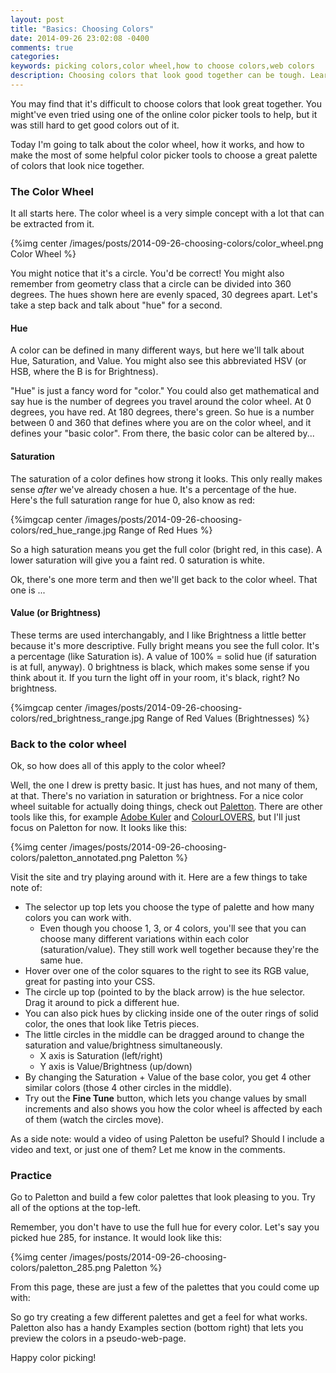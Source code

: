 ```yaml
---
layout: post
title: "Basics: Choosing Colors"
date: 2014-09-26 23:02:08 -0400
comments: true
categories:
keywords: picking colors,color wheel,how to choose colors,web colors
description: Choosing colors that look good together can be tough. Learn about the color wheel to make it easier.
---
```


You may find that it's difficult to choose colors that look great together. You might've even tried using one of the online color picker tools to help, but it was still hard to get good colors out of it.

Today I'm going to talk about the color wheel, how it works, and how to make the most of some helpful color picker tools to choose a great palette of colors that look nice together.

### The Color Wheel

It all starts here. The color wheel is a very simple concept with a lot that can be extracted from it.

{%img center /images/posts/2014-09-26-choosing-colors/color_wheel.png Color Wheel %}

You might notice that it's a circle. You'd be correct! You might also remember from geometry class that a circle can be divided into 360 degrees. The hues shown here are evenly spaced, 30 degrees apart. Let's take a step back and talk about "hue" for a second.

#### Hue

A color can be defined in many different ways, but here we'll talk about Hue, Saturation, and Value. You might also see this abbreviated HSV (or HSB, where the B is for Brightness).

"Hue" is just a fancy word for "color." You could also get mathematical and say hue is the number of degrees you travel around the color wheel. At 0 degrees, you have red. At 180 degrees, there's green. So hue is a number between 0 and 360 that defines where you are on the color wheel, and it defines your "basic color". From there, the basic color can be altered by...

#### Saturation

The saturation of a color defines how strong it looks. This only really makes sense *after* we've already chosen a hue. It's a percentage of the hue. Here's the full saturation range for hue 0, also know as red:

{%imgcap center /images/posts/2014-09-26-choosing-colors/red_hue_range.jpg Range of Red Hues %}

So a high saturation means you get the full color (bright red, in this case). A lower saturation will give you a faint red. 0 saturation is white.

Ok, there's one more term and then we'll get back to the color wheel. That one is ...

#### Value (or Brightness)

These terms are used interchangably, and I like Brightness a little better because it's more descriptive. Fully bright means you see the full color. It's a percentage (like Saturation is). A value of 100% = solid hue (if saturation is at full, anyway). 0 brightness is black, which makes some sense if you think about it. If you turn the light off in your room, it's black, right? No brightness.

{%imgcap center /images/posts/2014-09-26-choosing-colors/red_brightness_range.jpg Range of Red Values (Brightnesses) %}

### Back to the color wheel

Ok, so how does all of this apply to the color wheel?

Well, the one I drew is pretty basic. It just has hues, and not many of them, at that. There's no variation in saturation or brightness. For a nice color wheel suitable for actually doing things, check out [Paletton](http://paletton.com). There are other tools like this, for example [Adobe Kuler](https://kuler.adobe.com) and [ColourLOVERS](http://colourlovers.com), but I'll just focus on Paletton for now. It looks like this:

{%img center /images/posts/2014-09-26-choosing-colors/paletton_annotated.png Paletton %}

Visit the site and try playing around with it. Here are a few things to take note of:

 - The selector up top lets you choose the type of palette and how many colors you can work with.
    - Even though you choose 1, 3, or 4 colors, you'll see that you can choose many different variations within each color (saturation/value). They still work well together because they're the same hue.
 - Hover over one of the color squares to the right to see its RGB value, great for pasting into your CSS.
 - The circle up top (pointed to by the black arrow) is the hue selector. Drag it around to pick a different hue.
 - You can also pick hues by clicking inside one of the outer rings of solid color, the ones that look like Tetris pieces.
 - The little circles in the middle can be dragged around to change the saturation and value/brightness simultaneously.
    - X axis is Saturation (left/right)
    - Y axis is Value/Brightness (up/down)
 - By changing the Saturation + Value of the base color, you get 4 other similar colors (those 4 other circles in the middle).
 - Try out the **Fine Tune** button, which lets you change values by small increments and also shows you how the color wheel is affected by each of them (watch the circles move).

As a side note: would a video of using Paletton be useful? Should I include a video and text, or just one of them? Let me know in the comments.

### Practice

Go to Paletton and build a few color palettes that look pleasing to you. Try all of the options at the top-left.

Remember, you don't have to use the full hue for every color. Let's say you picked hue 285, for instance. It would look like this:

{%img center /images/posts/2014-09-26-choosing-colors/paletton_285.png Paletton %}

From this page, these are just a few of the palettes that you could come up with:

<div class="palette">
  <div class="block" style="background-color: #998ea8;"></div>
  <div class="block" style="background-color: #99a463;"></div>
  <div class="block" style="background-color: #847445;"></div>
</div>

<div class="palette">
  <div class="block" style="background-color: #321e4c;"></div>
  <div class="block" style="background-color: #e8efc6;"></div>
  <div class="block" style="background-color: #ccbe92;"></div>
</div>

<div class="palette">
  <div class="block" style="background-color: #e8efc6;"></div>
  <div class="block" style="background-color: #998ea8;"></div>
  <div class="block" style="background-color: #f7edcd;"></div>
</div>

So go try creating a few different palettes and get a feel for what works. Paletton also has a handy Examples section (bottom right) that lets you preview the colors in a pseudo-web-page.

Happy color picking!
